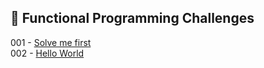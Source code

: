 
## 🎯 Functional Programming Challenges

001 - [Solve me first](https://github.com/danipishinin/HackerRank/blob/main/functional_programming/solve-me-first.md) </br >
002 - [Hello World](https://github.com/danipishinin/HackerRank/blob/main/functional_programming/hello-world.md) </br >